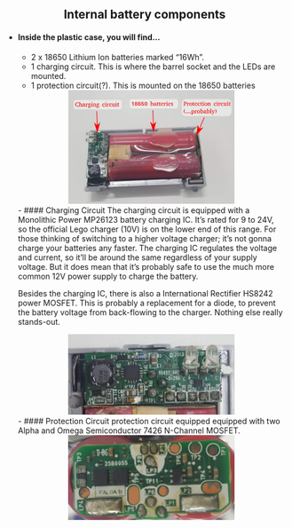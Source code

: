 ## <div align="center">Internal battery components</div>   
  - #### Inside the plastic case, you will find… 
    - 2 x 18650 Lithium Ion batteries marked “16Wh”.
    - 1 charging circuit. This is where the barrel socket and the LEDs are mounted.
    - 1 protection circuit(?). This is mounted on the 18650 batteries
    <div align="center"><img src="./img/battery.jpg" width="300" alt=" logo"></div>
    - #### Charging Circuit
    The charging circuit is equipped with a Monolithic Power MP26123 battery charging IC. It’s rated for 9 to 24V, so the official Lego charger (10V) is on the lower end of this range. For those thinking of switching to a higher voltage charger; it’s not gonna charge your batteries any faster. The charging IC regulates the voltage and current, so it’ll be around the same regardless of your supply voltage. But it does mean that it’s probably safe to use the much more common 12V power supply to charge the battery.

    Besides the charging IC, there is also a International Rectifier HS8242 power MOSFET. This is probably a replacement for a diode, to prevent the battery voltage from back-flowing to the charger. Nothing else really stands-out.
    <div align="center"><img src="./img/charging-ic.jpg" width="300" alt=" logo"></div>
    - #### Protection Circuit
    protection circuit equipped equipped with two Alpha and Omega Semiconductor 7426 N-Channel MOSFET.
    <div align="center"><img src="./img/protection.jpg" width="300" alt=" logo"></div>
</div>
      
     
 

